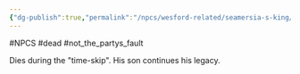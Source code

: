 ```yaml
---
{"dg-publish":true,"permalink":"/npcs/wesford-related/seamersia-s-king/"}
---
```


#NPCS #dead #not_the_partys_fault

Dies during the "time-skip". His son continues his legacy.